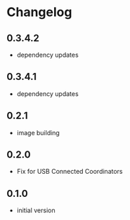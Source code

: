 # Changelog
## 0.3.4.2
- dependency updates

## 0.3.4.1
- dependency updates

## 0.2.1

- image building

## 0.2.0

- Fix for USB Connected Coordinators

## 0.1.0

- initial version
